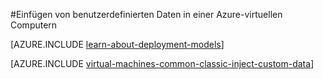 <properties
    pageTitle="Einfügen von benutzerdefinierten Daten in virtuellen Computern | Microsoft Azure"
    description="In diesem Thema beschrieben, wie Sie benutzerdefinierte Daten in einer Azure-virtuellen Computern einzufügen, wenn die Instanz erstellt wird und wie Sie benutzerdefinierten Daten unter Windows oder Linux zu suchen."
    services="virtual-machines-windows"
    documentationCenter=""
    authors="squillace"
    manager="timlt"
    editor="tysonn"
    tags="azure-service-management" />

<tags
    ms.service="virtual-machines-windows"
    ms.workload="infrastructure-services"
    ms.tgt_pltfrm="vm-windows"
    ms.devlang="na"
    ms.topic="article"
    ms.date="08/23/2016"
    ms.author="rasquill"/>

#<a name="injecting-custom-data-into-an-azure-virtual-machine"></a>Einfügen von benutzerdefinierten Daten in einer Azure-virtuellen Computern

[AZURE.INCLUDE [learn-about-deployment-models](../../includes/learn-about-deployment-models-classic-include.md)]

[AZURE.INCLUDE [virtual-machines-common-classic-inject-custom-data](../../includes/virtual-machines-common-classic-inject-custom-data.md)]
